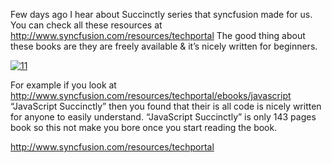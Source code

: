 <p>Few days ago I hear about Succinctly series that syncfusion made for us. You can check all these resources at <a href="http://www.syncfusion.com/resources/techportal">http://www.syncfusion.com/resources/techportal</a> The good thing about these books are they are freely available &amp; it’s nicely written for beginners. </p>

<p><a href="http://gwb.blob.core.windows.net/anirugu/WindowsLiveWriter/syncfusionsSuccinctlyseries_7866/11_2.png"><img src="/2013_03_08_syncfusion’s_succinctly_series_Image1.png" alt="11" title="11" /></a> </p>

<p>For example if you look at <a href="http://www.syncfusion.com/resources/techportal/ebooks/javascript">http://www.syncfusion.com/resources/techportal/ebooks/javascript</a> “JavaScript Succinctly” then you found that their is all code is nicely written for anyone to easily understand. “JavaScript Succinctly” is only 143 pages book so this not make you bore once you start reading the book.</p>

<p><a href="http://www.syncfusion.com/resources/techportal">http://www.syncfusion.com/resources/techportal</a></p>
